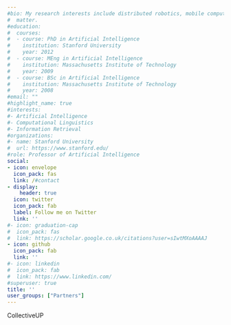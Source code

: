 ```yaml
---
#bio: My research interests include distributed robotics, mobile computing and programmable
#  matter.
#education:
#  courses:
#  - course: PhD in Artificial Intelligence
#    institution: Stanford University
#    year: 2012
#  - course: MEng in Artificial Intelligence
#    institution: Massachusetts Institute of Technology
#    year: 2009
#  - course: BSc in Artificial Intelligence
#    institution: Massachusetts Institute of Technology
#    year: 2008
#email: ""
#highlight_name: true
#interests:
#- Artificial Intelligence
#- Computational Linguistics
#- Information Retrieval
#organizations:
#- name: Stanford University
#  url: https://www.stanford.edu/
#role: Professor of Artificial Intelligence
social:
- icon: envelope
  icon_pack: fas
  link: /#contact
- display:
    header: true
  icon: twitter
  icon_pack: fab
  label: Follow me on Twitter
  link: ''
#- icon: graduation-cap
#  icon_pack: fas
#  link: https://scholar.google.co.uk/citations?user=sIwtMXoAAAAJ
- icon: github
  icon_pack: fab
  link: ''
#- icon: linkedin
#  icon_pack: fab
#  link: https://www.linkedin.com/
#superuser: true
title: ''
user_groups: ["Partners"]
---
```


CollectiveUP


<!--{{< icon name="download" pack="fas" >}} Download my {{< staticref "uploads/resume.pdf" "newtab" >}}resumé{{< /staticref >}}.-->
